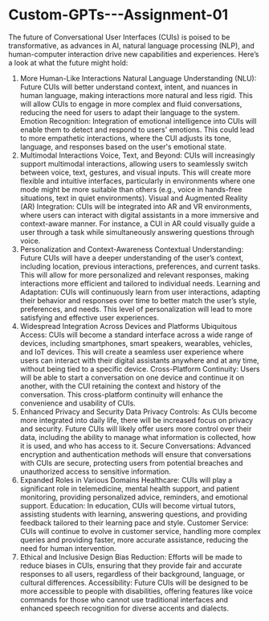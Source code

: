 # Custom-GPTs---Assignment-01

The future of Conversational User Interfaces (CUIs) is poised to be transformative, as advances in AI, natural language processing (NLP), and human-computer interaction drive new capabilities and experiences. Here’s a look at what the future might hold:

1. More Human-Like Interactions
Natural Language Understanding (NLU): Future CUIs will better understand context, intent, and nuances in human language, making interactions more natural and less rigid. This will allow CUIs to engage in more complex and fluid conversations, reducing the need for users to adapt their language to the system.
Emotion Recognition: Integration of emotional intelligence into CUIs will enable them to detect and respond to users' emotions. This could lead to more empathetic interactions, where the CUI adjusts its tone, language, and responses based on the user's emotional state.
2. Multimodal Interactions
Voice, Text, and Beyond: CUIs will increasingly support multimodal interactions, allowing users to seamlessly switch between voice, text, gestures, and visual inputs. This will create more flexible and intuitive interfaces, particularly in environments where one mode might be more suitable than others (e.g., voice in hands-free situations, text in quiet environments).
Visual and Augmented Reality (AR) Integration: CUIs will be integrated into AR and VR environments, where users can interact with digital assistants in a more immersive and context-aware manner. For instance, a CUI in AR could visually guide a user through a task while simultaneously answering questions through voice.
3. Personalization and Context-Awareness
Contextual Understanding: Future CUIs will have a deeper understanding of the user’s context, including location, previous interactions, preferences, and current tasks. This will allow for more personalized and relevant responses, making interactions more efficient and tailored to individual needs.
Learning and Adaptation: CUIs will continuously learn from user interactions, adapting their behavior and responses over time to better match the user’s style, preferences, and needs. This level of personalization will lead to more satisfying and effective user experiences.
4. Widespread Integration Across Devices and Platforms
Ubiquitous Access: CUIs will become a standard interface across a wide range of devices, including smartphones, smart speakers, wearables, vehicles, and IoT devices. This will create a seamless user experience where users can interact with their digital assistants anywhere and at any time, without being tied to a specific device.
Cross-Platform Continuity: Users will be able to start a conversation on one device and continue it on another, with the CUI retaining the context and history of the conversation. This cross-platform continuity will enhance the convenience and usability of CUIs.
5. Enhanced Privacy and Security
Data Privacy Controls: As CUIs become more integrated into daily life, there will be increased focus on privacy and security. Future CUIs will likely offer users more control over their data, including the ability to manage what information is collected, how it is used, and who has access to it.
Secure Conversations: Advanced encryption and authentication methods will ensure that conversations with CUIs are secure, protecting users from potential breaches and unauthorized access to sensitive information.
6. Expanded Roles in Various Domains
Healthcare: CUIs will play a significant role in telemedicine, mental health support, and patient monitoring, providing personalized advice, reminders, and emotional support.
Education: In education, CUIs will become virtual tutors, assisting students with learning, answering questions, and providing feedback tailored to their learning pace and style.
Customer Service: CUIs will continue to evolve in customer service, handling more complex queries and providing faster, more accurate assistance, reducing the need for human intervention.
7. Ethical and Inclusive Design
Bias Reduction: Efforts will be made to reduce biases in CUIs, ensuring that they provide fair and accurate responses to all users, regardless of their background, language, or cultural differences.
Accessibility: Future CUIs will be designed to be more accessible to people with disabilities, offering features like voice commands for those who cannot use traditional interfaces and enhanced speech recognition for diverse accents and dialects.
